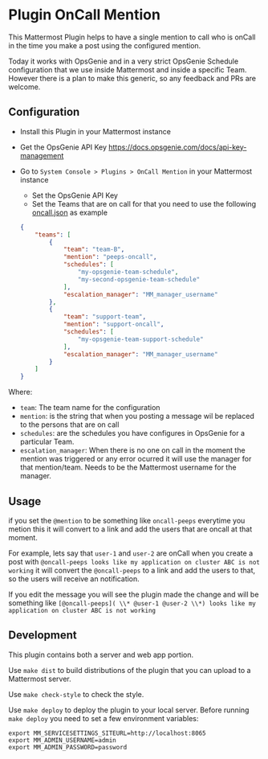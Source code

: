 # Plugin OnCall Mention

This Mattermost Plugin helps to have a single mention to call who is onCall in the time you make a post using the configured mention.

Today it works with OpsGenie and in a very strict OpsGenie Schedule configuration that we use inside Mattermost and inside a specific Team.
However there is a plan to make this generic, so any feedback and PRs are welcome.

## Configuration

- Install this Plugin in your Mattermost instance
- Get the OpsGenie API Key https://docs.opsgenie.com/docs/api-key-management
- Go to `System Console > Plugins > OnCall Mention` in your Mattermost instance
    - Set the OpsGenie API Key
    - Set the Teams that are on call for that you need to use the following [oncall.json](oncall.json) as example

    ```json
    {
        "teams": [
            {
                "team": "team-B",
                "mention": "peeps-oncall",
                "schedules": [
                    "my-opsgenie-team-schedule",
                    "my-second-opsgenie-team-schedule"
                ],
                "escalation_manager": "MM_manager_username"
            },
            {
                "team": "support-team",
                "mention": "support-oncall",
                "schedules": [
                    "my-opsgenie-team-support-schedule"
                ],
                "escalation_manager": "MM_manager_username"
            }
        ]
    }
    ```

Where:

- `team`: The team name for the configuration
- `mention`: is the string that when you posting a message wil be replaced to the persons that are on call
- `schedules`: are the schedules you have configures in OpsGenie for a particular Team.
- `escalation_manager`: When there is no one on call in the moment the mention was triggered or any error ocurred it will use the manager for that mention/team. Needs to be the Mattermost username for the manager.

## Usage

if you set the `@mention` to be something like `oncall-peeps` everytime you metion this it will convert to a link and add the users that are oncall at that moment.

For example, lets say that `user-1` and `user-2` are onCall when you create a post with `@oncall-peeps looks like my application on cluster ABC is not working` it will convert the `@oncall-peeps` to a link and add the users to that, so the users will receive an notification.

If you edit the message you will see the plugin made the change and will be something like `[@oncall-peeps]( \\* @user-1 @user-2 \\*) looks like my application on cluster ABC is not working`

## Development

This plugin contains both a server and web app portion.

Use `make dist` to build distributions of the plugin that you can upload to a Mattermost server.

Use `make check-style` to check the style.

Use `make deploy` to deploy the plugin to your local server. Before running `make deploy` you need to set a few environment variables:

```
export MM_SERVICESETTINGS_SITEURL=http://localhost:8065
export MM_ADMIN_USERNAME=admin
export MM_ADMIN_PASSWORD=password
```